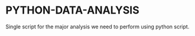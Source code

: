 # PYTHON-DATA-ANALYSIS
Single script for the major analysis we need to perform using python script.

